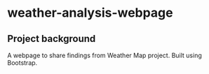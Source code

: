 # weather-analysis-webpage

## Project background

A webpage to share findings from Weather Map project. Built using Bootstrap.
